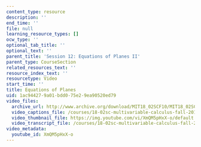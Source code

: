 ```yaml
---
content_type: resource
description: ''
end_time: ''
file: null
learning_resource_types: []
ocw_type: ''
optional_tab_title: ''
optional_text: ''
parent_title: 'Session 12: Equations of Planes II'
parent_type: CourseSection
related_resources_text: ''
resource_index_text: ''
resourcetype: Video
start_time: ''
title: Equations of Planes
uid: 1ac94427-9a01-bdd0-75e2-9ea90520ed79
video_files:
  archive_url: http://www.archive.org/download/MIT18_02SCF10/MIT18_02SCF10Rec_10_300k.mp4
  video_captions_file: /courses/18-02sc-multivariable-calculus-fall-2010/09b6e290fce25206b90f392597cd8f3f_XmQM5pHxX-o.vtt
  video_thumbnail_file: https://img.youtube.com/vi/XmQM5pHxX-o/default.jpg
  video_transcript_file: /courses/18-02sc-multivariable-calculus-fall-2010/512bb95de04979791bef98e11fd2db24_XmQM5pHxX-o.pdf
video_metadata:
  youtube_id: XmQM5pHxX-o
---
```


